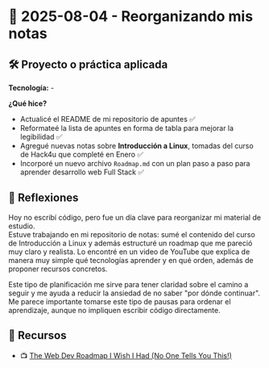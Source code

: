 # 📅 2025-08-04 - Reorganizando mis notas

## 🛠️ Proyecto o práctica aplicada

**Tecnología:** -

**¿Qué hice?**

- Actualicé el README de mi repositorio de apuntes ✅
- Reformateé la lista de apuntes en forma de tabla para mejorar la legibilidad ✅
- Agregué nuevas notas sobre **Introducción a Linux**, tomadas del curso de Hack4u que completé en Enero ✅
- Incorporé un nuevo archivo `Roadmap.md` con un plan paso a paso para aprender desarrollo web Full Stack ✅

## 💭 Reflexiones

Hoy no escribí código, pero fue un día clave para reorganizar mi material de estudio.  
Estuve trabajando en mi repositorio de notas: sumé el contenido del curso de Introducción a Linux y además estructuré un roadmap que me pareció muy claro y realista. Lo encontré en un video de YouTube que explica de manera muy simple qué tecnologías aprender y en qué orden, además de proponer recursos concretos.

Este tipo de planificación me sirve para tener claridad sobre el camino a seguir y me ayuda a reducir la ansiedad de no saber "por dónde continuar". Me parece importante tomarse este tipo de pausas para ordenar el aprendizaje, aunque no impliquen escribir código directamente.

## 🔗 Recursos

- 📺 [The Web Dev Roadmap I Wish I Had (No One Tells You This!)](https://www.youtube.com/watch?v=ee2oaTBS9Sk)
